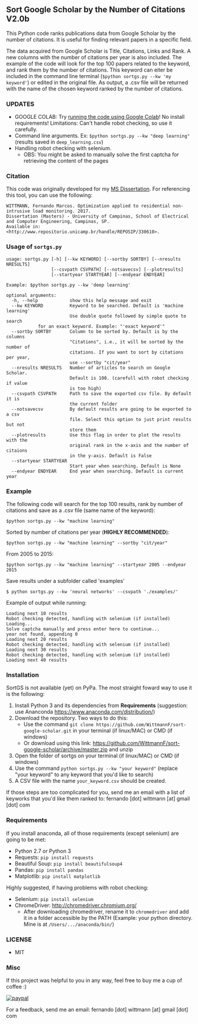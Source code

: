 ## Sort Google Scholar by the Number of Citations V2.0b
This Python code ranks publications data from Google Scholar by the number 
of citations. It is useful for finding relevant papers in a specific field. 

The data acquired from Google Scholar is Title, Citations, Links and Rank. A new
columns with the number of citations per year is also included.
The example of the code will look for the top 100 papers related to the keyword, 
and rank them by the number of citations. This keyword can eiter be included in 
the command line terminal (`$python sortgs.py --kw 'my keyword'`) or edited in 
the original file.
As output, a .csv file will be returned with the name of the chosen keyword
ranked by the number of citations.

### UPDATES
- GOOGLE COLAB: Try [running the code using Google Colab](https://colab.research.google.com/github/WittmannF/sort-google-scholar/blob/master/Test_sortgs_py_on_Colab.ipynb)! No install requirements! Limitations: Can't handle robot checking, so use it carefully.
- Command line arguments. Ex: `$python sortgs.py --kw "deep learning"` (results saved in `deep_learning.csv`)
- Handling robot checking with selenium.
    - OBS: You might be asked to manually solve the first captcha for retrieving the content of the pages


### Citation
This code was originally developed for my [MS Dissertation](http://repositorio.unicamp.br/jspui/handle/REPOSIP/330610). For referencing this tool, you can use the following:

```
WITTMANN, Fernando Marcos. Optimization applied to residential non-intrusive load monitoring. 2017. 
Dissertation (Masters) - University of Campinas, School of Electrical and Computer Engineering, Campinas, SP. 
Available in: <http://www.repositorio.unicamp.br/handle/REPOSIP/330610>.
```



### Usage of `sortgs.py`
```
usage: sortgs.py [-h] [--kw KEYWORD] [--sortby SORTBY] [--nresults NRESULTS]
                 [--csvpath CSVPATH] [--notsavecsv] [--plotresults]
                 [--startyear STARTYEAR] [--endyear ENDYEAR]

Example: $python sortgs.py --kw 'deep learning'

optional arguments:
  -h, --help            show this help message and exit
  --kw KEYWORD          Keyword to be searched. Default is 'machine learning'
                        Use double quote followed by simple quote to search 
			for an exact keyword. Example: "'exact keyword'"
  --sortby SORTBY       Column to be sorted by. Default is by the columns
                        "Citations", i.e., it will be sorted by the number of
                        citations. If you want to sort by citations per year,
                        use --sortby "cit/year"
  --nresults NRESULTS   Number of articles to search on Google Scholar.
                        Default is 100. (carefull with robot checking if value
                        is too high)
  --csvpath CSVPATH     Path to save the exported csv file. By default it is
                        the current folder
  --notsavecsv          By default results are going to be exported to a csv
                        file. Select this option to just print results but not
                        store them
  --plotresults         Use this flag in order to plot the results with the
                        original rank in the x-axis and the number of citaions
                        in the y-axis. Default is False
  --startyear STARTYEAR
                        Start year when searching. Default is None
  --endyear ENDYEAR     End year when searching. Default is current year
```

### Example
The following code will search for the top 100 results, rank by number of citations and save as a .csv file (same name of the keyword):
```
$python sortgs.py --kw "machine learning"
```

Sorted by number of citations per year (**HIGHLY RECOMMENDED**):
```
$python sortgs.py --kw "machine learning" --sortby "cit/year"
```

From 2005 to 2015:
```
$python sortgs.py --kw "machine learning" --startyear 2005 --endyear 2015
```

Save results under a subfolder called 'examples'
```
$ python sortgs.py --kw 'neural networks' --csvpath './examples/'
```

Example of output while running:
```
Loading next 10 results
Robot checking detected, handling with selenium (if installed)
Loading...
Solve captcha manually and press enter here to continue...
year not found, appending 0
Loading next 20 results
Robot checking detected, handling with selenium (if installed)
Loading next 30 results
Robot checking detected, handling with selenium (if installed)
Loading next 40 results
```

### Installation
SortGS is not available (yet) on PyPa. The most straight foward way to use it is the following:
1. Install Python 3 and its dependencies from **Requirements** (suggestion: use Ananconda https://www.anaconda.com/distribution/)
2. Download the repository. Two ways to do this:
    - Use the command `git clone https://github.com/WittmannF/sort-google-scholar.git` in your terminal (if linux/MAC) or CMD (if windows)
    - Or download using this link: https://github.com/WittmannF/sort-google-scholar/archive/master.zip and unzip
3. Open the folder of sortgs on your terminal (if linux/MAC) or CMD (if windows)
4. Use the command `python sortgs.py --kw "your keyword"` (replace "your keyword" to any keyword that you'd like to search)
5. A CSV file with the name `your_keyword.csv` should be created. 

If those steps are too complicated for you, send me an email with a list of keyworks that you'd like them ranked to: fernando [dot] wittmann [at] gmail [dot] com

### Requirements
If you install anaconda, all of those requirements (except selenium) are going to be met:
- Python 2.7 or Python 3
- Requests: `pip install requests`
- Beautiful Soup: `pip install beautifulsoup4`
- Pandas: `pip install pandas`
- Matplotlib: `pip install matplotlib`

Highly suggested, if having problems with robot checking:
- Selenium: `pip install selenium`
- ChromeDriver: http://chromedriver.chromium.org/
    - After downloading chromedriver, rename it to `chromedriver` and add it in a folder accessible by the PATH (Example: your python directory. Mine is at `/Users/.../anaconda/bin/`)


### LICENSE
- MIT

### Misc
If this project was helpful to you in any way, feel free to buy me a cup of coffee :)

[![paypal](https://www.paypalobjects.com/en_US/i/btn/btn_donateCC_LG.gif)](https://www.paypal.com/cgi-bin/webscr?cmd=_s-xclick&hosted_button_id=QAQ4YJFQVXLMA&source=url)

For a feedback, send me an email: fernando [dot] wittmann [at] gmail [dot] com


